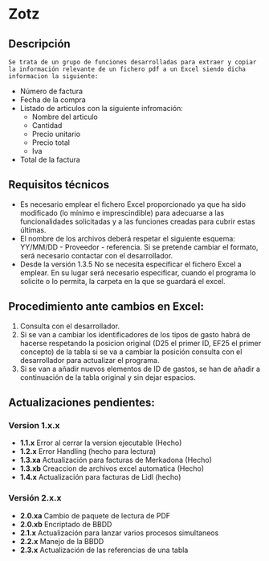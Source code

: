 # Zotz

## Descripción

    Se trata de un grupo de funciones desarrolladas para extraer y copiar la información relevante de un fichero pdf a un Excel siendo dicha informacion la siguiente:

* Número de factura
* Fecha de la compra
* Listado de articulos con la siguiente infromación:
  * Nombre del articulo
  * Cantidad
  * Precio unitario
  * Precio total
  * Iva
* Total de la factura

## Requisitos técnicos

* Es necesario emplear el fichero Excel proporcionado ya que ha sido modificado (lo mínimo e imprescindible) para adecuarse a las funcionalidades solicitadas y a las funciones creadas para cubrir estas últimas.
* El nombre de los archivos deberá respetar el siguiente esquema: YY/MM/DD - Proveedor - referencia.
  Si se pretende cambiar el formato, será necesario contactar con el desarrollador.
* Desde la versión 1.3.5 No se necesita especificar el fichero Excel a emplear. En su lugar será necesario especificar, cuando el programa lo solicite o lo permita, la carpeta en la que se guardará el excel.

## Procedimiento ante cambios en Excel:

1. Consulta con el desarrollador.
1. Si se van a cambiar los identificadores de los tipos de gasto habrá de hacerse
   respetando la posicion original (D25 el primer ID, EF25 el primer concepto) de la tabla
   si se va a cambiar la posición consulta con el desarrollador para actualizar el programa.
1. Si se van a añadir nuevos elementos de ID de gastos, se han de añadir a continuación de la
   tabla original y sin dejar espacios.

## Actualizaciones pendientes:

### Version 1.x.x

* **1.1.x** Error al cerrar la version ejecutable (Hecho)
* **1.2.x** Error Handling (hecho para lectura)
* **1.3.xa** Actualización para facturas de Merkadona (Hecho)
* **1.3.xb** Creaccion de archivos excel automatica (Hecho)
* **1.4.x** Actualización para facturas de Lidl (hecho)

### Versión 2.x.x

* **2.0.xa** Cambio de paquete de lectura de PDF
* **2.0.xb** Encriptado de BBDD
* **2.1.x** Actualización para lanzar varios procesos simultaneos
* **2.2.x** Manejo de la BBDD
* **2.3.x** Actualización de las referencias de una tabla
